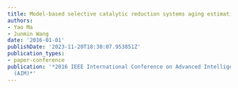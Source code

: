 ```yaml
---
title: Model-based selective catalytic reduction systems aging estimation
authors:
- Yao Ma
- Junmin Wang
date: '2016-01-01'
publishDate: '2023-11-20T18:30:07.953851Z'
publication_types:
- paper-conference
publication: '*2016 IEEE International Conference on Advanced Intelligent Mechatronics
  (AIM)*'
---
```

